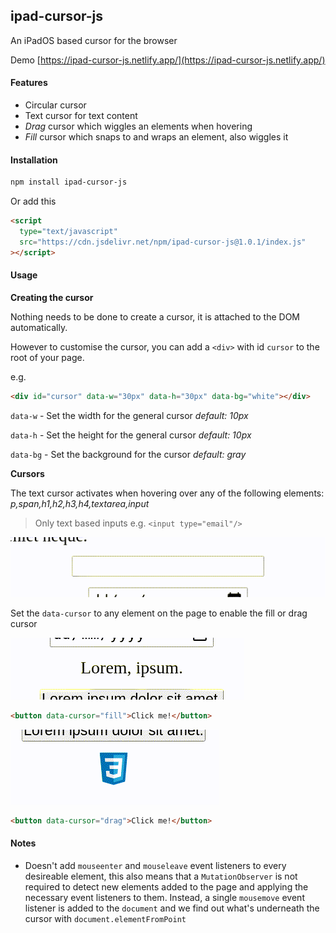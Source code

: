 ## ipad-cursor-js

An iPadOS based cursor for the browser

Demo [https://ipad-cursor-js.netlify.app/](https://ipad-cursor-js.netlify.app/)

#### Features

- Circular cursor
- Text cursor for text content
- _Drag_ cursor which wiggles an elements when hovering
- _Fill_ cursor which snaps to and wraps an element, also wiggles it

#### Installation

```bash
npm install ipad-cursor-js
```

Or add this

```html
<script
  type="text/javascript"
  src="https://cdn.jsdelivr.net/npm/ipad-cursor-js@1.0.1/index.js"
></script>
```

#### Usage

**Creating the cursor**

Nothing needs to be done to create a cursor, it is attached to the DOM automatically.

However to customise the cursor, you can add a `<div>` with id `cursor` to the root of your page.

e.g.

```html
<div id="cursor" data-w="30px" data-h="30px" data-bg="white"></div>
```

`data-w` - Set the width for the general cursor _default: 10px_

`data-h` - Set the height for the general cursor _default: 10px_

`data-bg` - Set the background for the cursor _default: gray_

**Cursors**

The text cursor activates when hovering over any of the following elements: _p,span,h1,h2,h3,h4,textarea,input_

> Only text based inputs e.g. `<input type="email"/>`

![Text Cursor GIF](./images/text.gif)

Set the `data-cursor` to any element on the page to enable the fill or drag cursor

![Fill Cursor GIF](./images/fill.gif)

```html
<button data-cursor="fill">Click me!</button>
```

![Fill Cursor GIF](./images/drag.gif)

```html
<button data-cursor="drag">Click me!</button>
```

#### Notes

- Doesn't add `mouseenter` and `mouseleave` event listeners to every desireable element, this also means that a `MutationObserver` is not required to detect new elements added to the page and applying the necessary event listeners to them. Instead, a single `mousemove` event listener is added to the `document` and we find out what's underneath the cursor with `document.elementFromPoint`
